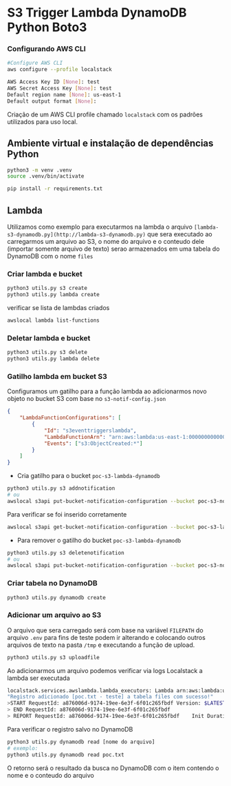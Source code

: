 # S3 Trigger Lambda DynamoDB Python Boto3

### Configurando AWS CLI

```bash
#Configure AWS CLI
aws configure --profile localstack

AWS Access Key ID [None]: test
AWS Secret Access Key [None]: test
Default region name [None]: us-east-1
Default output format [None]:
```

Criação de um AWS CLI profile chamado `localstack` com os padrões utilizados para uso local.

## Ambiente virtual e instalação de dependências Python

```bash
python3 -m venv .venv
source .venv/bin/activate

pip install -r requirements.txt
```

## Lambda

Utilizamos como exemplo para executarmos na lambda o arquivo `[lambda-s3-dynamodb.py](http://lambda-s3-dynamodb.py)` que sera executado ao carregarmos um arquivo ao S3, o nome do arquivo e o conteudo dele (importar somente arquivo de texto) serao armazenados em uma tabela do DynamoDB com o nome `files`

### Criar lambda e bucket

```bash
python3 utils.py s3 create
python3 utils.py lambda create
```

verificar se lista de lambdas criados

```bash
awslocal lambda list-functions
```

### Deletar lambda e bucket

```bash
python3 utils.py s3 delete
python3 utils.py lambda delete
```

### Gatilho lambda em bucket S3

Configuramos um gatilho para a função lambda ao adicionarmos novo objeto no bucket S3 com base no `s3-notif-config.json`

```json
{
    "LambdaFunctionConfigurations": [
        {
            "Id": "s3eventtriggerslambda",
            "LambdaFunctionArn": "arn:aws:lambda:us-east-1:000000000000:function:lambda-s3-dynamodb",
            "Events": ["s3:ObjectCreated:*"]
        }
    ]
}
```

- Cria gatilho para o bucket `poc-s3-lambda-dynamodb`

```bash
python3 utils.py s3 addnotification
# ou
awslocal s3api put-bucket-notification-configuration --bucket poc-s3-notif-lambda --notification-configuration file://s3-notif-config.json
```

Para verificar se foi inserido corretamente

```bash
awslocal s3api get-bucket-notification-configuration --bucket poc-s3-lambda-dynamodb
```

- Para remover o gatilho do bucket `poc-s3-lambda-dynamodb`

```bash
python3 utils.py s3 deletenotification
# ou
awslocal s3api put-bucket-notification-configuration --bucket poc-s3-notif-lambda --notification-configuration="{}"
```

### Criar tabela no DynamoDB

```bash
python3 utils.py dynamodb create
```

### Adicionar um arquivo ao S3

O arquivo que sera carregado será com base na variável `FILEPATH` do arquivo `.env` para fins de teste podem ir alterando e colocando outros arquivos de texto na pasta `/tmp` e executando a função de upload.

```bash
python3 utils.py s3 uploadfile
```

Ao adicionarmos um arquivo podemos verificar via logs Localstack a lambda ser executada 

```bash
localstack.services.awslambda.lambda_executors: Lambda arn:aws:lambda:us-east-1:000000000000:function:lambda-s3-dynamodb result / log output:
"Registro adicionado [poc.txt - teste] a tabela files com sucesso!"
>START RequestId: a876006d-9174-19ee-6e3f-6f01c265fbdf Version: $LATEST
> END RequestId: a876006d-9174-19ee-6e3f-6f01c265fbdf
> REPORT RequestId: a876006d-9174-19ee-6e3f-6f01c265fbdf	Init Duration: 891.92 ms	Duration: 671.54 ms	Billed Duration: 672 ms	Memory Size: 1536 MB	Max Memory Used: 42 MB
```

Para verificar o registro salvo no DynamoDB

```bash
python3 utils.py dynamodb read [nome do arquivo]
# exemplo:
python3 utils.py dynamodb read poc.txt
```

O retorno será o resultado da busca no DynamoDB com o item contendo o nome e o conteudo do arquivo